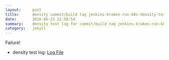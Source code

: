 ```yaml
---
layout:     post
title:      density commit/build tag jenkins-kraken-run-k8s-density-tests-105-30
date:       2016-06-23 22:58:54
summary:    density test log for commit/build tag jenkins-kraken-run-k8s-density-tests-105-30.
category:   jekyll
---
```


Failure!

- density test log: [Log File](http://s3-us-west-2.amazonaws.com/kraken-e2e-logs/density/jenkins-kraken-run-k8s-density-tests-105-30/build-log.txt)
